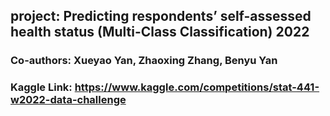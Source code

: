 ## project: Predicting respondents’ self-assessed health status (Multi-Class Classification) 2022
### Co-authors: Xueyao Yan, Zhaoxing Zhang, Benyu Yan
### Kaggle Link: https://www.kaggle.com/competitions/stat-441-w2022-data-challenge
